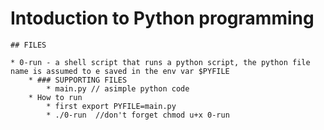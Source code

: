 # Intoduction to Python programming

	## FILES

	* 0-run - a shell script that runs a python script, the python file name is assumed to e saved in the env var $PYFILE
		* ### SUPPORTING FILES
			* main.py // asimple python code 
		* How to run
			* first export PYFILE=main.py
			* ./0-run  //don't forget chmod u+x 0-run

